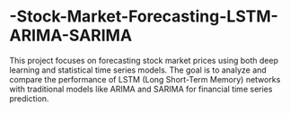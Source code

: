 # -Stock-Market-Forecasting-LSTM-ARIMA-SARIMA
This project focuses on forecasting stock market prices using both deep learning and statistical time series models. The goal is to analyze and compare the performance of LSTM (Long Short-Term Memory) networks with traditional models like ARIMA and SARIMA for financial time series prediction.
